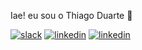 Iae! eu sou o Thiago Duarte 🤙

[![slack](https://img.shields.io/badge/Slack-4A154B?style=for-the-badge&logo=slack&logoColor=white)](https://kenzieacademybrasil.slack.com/team/U04HE9S2D9A)
[![linkedin](https://img.shields.io/badge/LinkedIn-0077B5?style=for-the-badge&logo=linkedin&logoColor=white)](https://www.linkedin.com/in/thiago-duarte-78984b22b/)
[![linkedin](https://img.shields.io/badge/LinkedIn-0077B5?style=for-the-badge&logo=linkedin&logoColor=white)](https://www.mailto:td1405150@gmail.com)


